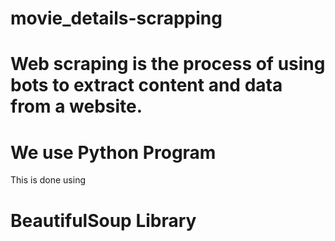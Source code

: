 # movie_details-scrapping
# Web scraping is the process of using bots to extract content and data from a website. 
# We use Python Program
This is done using 
# BeautifulSoup Library
